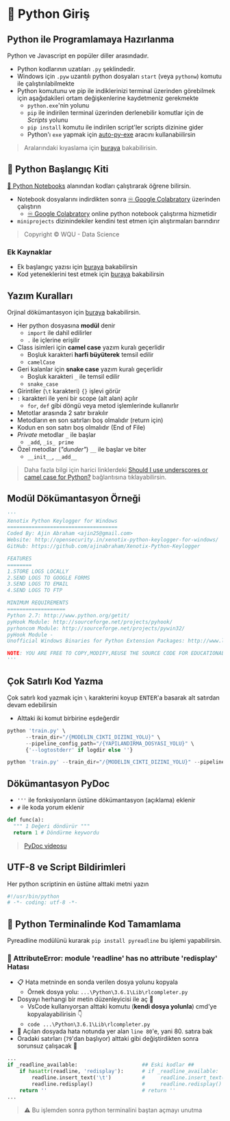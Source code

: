 # 🙋‍ Python Giriş 

## Python ile Programlamaya Hazırlanma

Python ve Javascript en popüler diller arasındadır.

- Python kodlarının uzatıları `.py` şeklindedir.
- Windows için `.pyw` uzantılı python dosyaları `start` (veya `pythonw`) komutu ile çalıştırılabilmekte
- Python komutunu ve pip ile indiklerinizi terminal üzerinden görebilmek için aşağıdakileri ortam değişkenlerine kaydetmeniz gerekmekte
  - `python.exe`'nin yolunu
  - `pip` ile indirilen terminal üzerinden derlenebilir komutlar için de _Scripts_ yolunu
  - `pip install` komutu ile indirilen script'ler scripts dizinine gider
  - Python'ı `exe` yapmak için [auto-py-exe](https://github.com/brentvollebregt/auto-py-to-exe) aracını kullanabiilirsin

> Aralarındaki kıyaslama için [buraya][python vs javascript] bakabilirisin.

## 🧰 Python Başlangıç Kiti

[📗 Python Notebooks](https://python.yemreak.com/0.2-python-notebooks) alanından kodları çalıştırarak öğrene bilirsin.

- Notebook dosyalarını indirdikten sonra [♾ Google Colabratory](https://colab.research.google.com/) üzerinden çalıştırın
  - [♾ Google Colabratory](https://colab.research.google.com/) online python notebook çalıştırma hizmetidir
- `miniprojects` dizinindekiler kendini test etmen için alıştırmaları barındırır

> Copyright © WQU - Data Science

### Ek Kaynaklar

- Ek başlangıç yazısı için [buraya][python türkçe başlangıç] bakabilirsin
- Kod yeteneklerini test etmek için [buraya][python hackerrank] bakabilirsin

## Yazım Kuralları

Orjinal dökümantasyon için [buraya](https://www.python.org/dev/peps/pep-0008/) bakabilirsin.

- Her python dosyasına **modül** denir
  - `import` ile dahil edilirler
  - `.` ile içlerine erişilir
- Class isimleri için **camel case** yazım kuralı geçerlidir
  - Boşluk karakteri **harfi büyüterek** temsil edilir
  - `camelCase`
- Geri kalanlar için **snake case** yazım kuralı geçerlidir
  - Boşluk karakteri `_` ile temsil edilir
  - `snake_case`
- Girintiler (`\t` karakteri) `{}` işlevi görür
- `:` karakteri ile yeni bir scope (alt alan) açılır
  - `for`, `def` gibi döngü veya metod işlemlerinde kullanırlır
- Metotlar arasında 2 satır bırakılır
- Metodların en son satırları boş olmalıdır (return için)
- Kodun en son satırı boş olmalıdır (End of File)
- _Private_ metodlar `_` ile başlar
  - `_add`, `_is_ prime`
- Özel metodlar (_"dunder"_) `__` ile başlar ve biter
  - `__init__`, `__add__`

> Daha fazla bilgi için harici linklerdeki [Should I use underscores or camel case for Python?](https://www.quora.com/Should-I-use-underscores-or-camel-case-for-Python) bağlantısına tıklayabilirsin.

## Modül Dökümantasyon Örneği

```python
'''
Xenotix Python Keylogger for Windows
====================================
Coded By: Ajin Abraham <ajin25@gmail.com>
Website: http://opensecurity.in/xenotix-python-keylogger-for-windows/
GitHub: https://github.com/ajinabraham/Xenotix-Python-Keylogger

FEATURES
========
1.STORE LOGS LOCALLY
2.SEND LOGS TO GOOGLE FORMS
3.SEND LOGS TO EMAIL
4.SEND LOGS TO FTP

MINIMUM REQUIREMENTS
===================
Python 2.7: http://www.python.org/getit/
pyHook Module: http://sourceforge.net/projects/pyhook/
pyrhoncom Module: http://sourceforge.net/projects/pywin32/
pyHook Module -
Unofficial Windows Binaries for Python Extension Packages: http://www.lfd.uci.edu/~gohlke/pythonlibs/

NOTE: YOU ARE FREE TO COPY,MODIFY,REUSE THE SOURCE CODE FOR EDUCATIONAL PURPOSE ONLY.
'''
```

## Çok Satırlı Kod Yazma

Çok satırlı kod yazmak için `\` karakterini koyup <kbd>ENTER</kbd>'a basarak alt satırdan devam edebilirsin

- Alttaki iki komut birbirine eşdeğerdir

```python
python 'train.py' \
      --train_dir="/{MODELIN_CIKTI_DIZINI_YOLU}" \
      --pipeline_config_path="/{YAPILANDIRMA_DOSYASI_YOLU}" \
      {'--logtostderr' if logdir else ''}

python 'train.py' --train_dir="/{MODELIN_CIKTI_DIZINI_YOLU}" --pipeline_config_path="/{YAPILANDIRMA_DOSYASI_YOLU}" {'--logtostderr' if logdir else ''}
```

## Dökümantasyon PyDoc

- `'''` ile fonksiyonların üstüne dökümantasyon (açıklama) eklenir
- `#` ile koda yorum eklenir

```python
def func(a):
  """ 1 Değeri döndürür """
  return 1 # Döndürme keywordu
```

> [PyDoc videosu](https://www.youtube.com/watch?v=Y6TgbyfKCNM)

## UTF-8 ve Script Bildirimleri

Her python scriptinin en üstüne alttaki metni yazın

```sh
#!/usr/bin/python
# -*- coding: utf-8 -*-
```

[python türkçe başlangıç]: https://github.com/fuatbeser/python-notlarim/blob/master/python_turkce_baslangic.ipynb
[python hackerrank]: https://www.hackerrank.com/domains/python
[python vs javascript]: https://www.educba.com/python-vs-javascript/

## 🧪 Python Terminalinde Kod Tamamlama

Pyreadline modülünü kurarak `pip install pyreadline` bu işlemi yapabilirsin.

### 🐞 AttributeError: module 'readline' has no attribute 'redisplay' Hatası

- 📋 Hata metninde en sonda verilen dosya yolunu kopyala 
  - Örnek dosya yolu: `...\Python\3.6.1\Lib\rlcompleter.py`
- Dosyayı herhangi bir metin düzenleyicisi ile aç 📑
  - VsCode kullanıyorsan alttaki komutu (**kendi dosya yolunla**) cmd'ye kopyalayabilirisin 👇 
  - `code ...\Python\3.6.1\Lib\rlcompleter.py`
- 👀 Açılan dosyada hata notunda yer alan `line 80`'e, yani 80. satıra bak 
- Oradaki satırları (`79`'dan başlıyor) alttaki gibi değiştirdikten sonra sorunsuz çalışacak 🚀

```py
...
if _readline_available:                     ## Eski kodlar ##
    if hasattr(readline, 'redisplay'):      # if _readline_available:
        readline.insert_text('\t')          #     readline.insert_text('\t')
        readline.redisplay()                #     readline.redisplay()
    return ''                               # return ''
...
```

> ⚠ Bu işlemden sonra python terminalini baştan açmayı unutma

